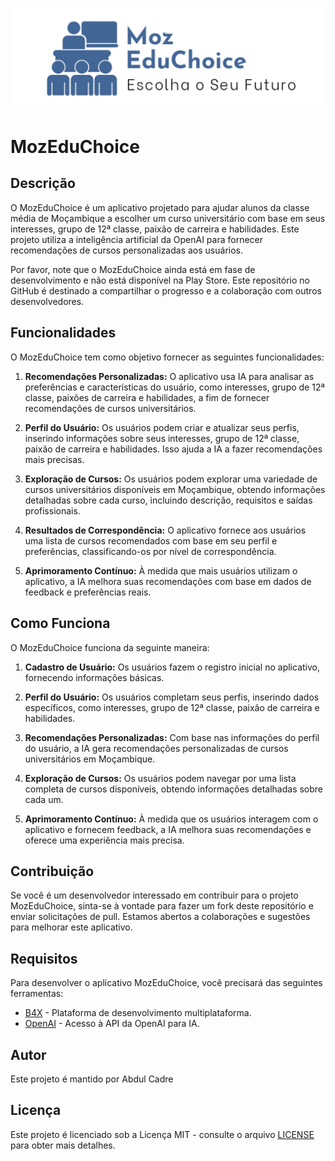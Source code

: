 ![MozEduChoice Logo](IMG_20231014_114719.jpg)



# MozEduChoice

## Descrição

O MozEduChoice é um aplicativo projetado para ajudar alunos da classe média de Moçambique a escolher um curso universitário com base em seus interesses, grupo de 12ª classe, paixão de carreira e habilidades. Este projeto utiliza a inteligência artificial da OpenAI para fornecer recomendações de cursos personalizadas aos usuários.

Por favor, note que o MozEduChoice ainda está em fase de desenvolvimento e não está disponível na Play Store. Este repositório no GitHub é destinado a compartilhar o progresso e a colaboração com outros desenvolvedores.

## Funcionalidades

O MozEduChoice tem como objetivo fornecer as seguintes funcionalidades:

1. **Recomendações Personalizadas:** O aplicativo usa IA para analisar as preferências e características do usuário, como interesses, grupo de 12ª classe, paixões de carreira e habilidades, a fim de fornecer recomendações de cursos universitários.

2. **Perfil do Usuário:** Os usuários podem criar e atualizar seus perfis, inserindo informações sobre seus interesses, grupo de 12ª classe, paixão de carreira e habilidades. Isso ajuda a IA a fazer recomendações mais precisas.

3. **Exploração de Cursos:** Os usuários podem explorar uma variedade de cursos universitários disponíveis em Moçambique, obtendo informações detalhadas sobre cada curso, incluindo descrição, requisitos e saídas profissionais.

4. **Resultados de Correspondência:** O aplicativo fornece aos usuários uma lista de cursos recomendados com base em seu perfil e preferências, classificando-os por nível de correspondência.

5. **Aprimoramento Contínuo:** À medida que mais usuários utilizam o aplicativo, a IA melhora suas recomendações com base em dados de feedback e preferências reais.

## Como Funciona

O MozEduChoice funciona da seguinte maneira:

1. **Cadastro de Usuário:** Os usuários fazem o registro inicial no aplicativo, fornecendo informações básicas.

2. **Perfil do Usuário:** Os usuários completam seus perfis, inserindo dados específicos, como interesses, grupo de 12ª classe, paixão de carreira e habilidades.

3. **Recomendações Personalizadas:** Com base nas informações do perfil do usuário, a IA gera recomendações personalizadas de cursos universitários em Moçambique.

4. **Exploração de Cursos:** Os usuários podem navegar por uma lista completa de cursos disponíveis, obtendo informações detalhadas sobre cada um.

5. **Aprimoramento Contínuo:** À medida que os usuários interagem com o aplicativo e fornecem feedback, a IA melhora suas recomendações e oferece uma experiência mais precisa.

## Contribuição

Se você é um desenvolvedor interessado em contribuir para o projeto MozEduChoice, sinta-se à vontade para fazer um fork deste repositório e enviar solicitações de pull. Estamos abertos a colaborações e sugestões para melhorar este aplicativo.

## Requisitos

Para desenvolver o aplicativo MozEduChoice, você precisará das seguintes ferramentas:

- [B4X](https://www.b4x.com/) - Plataforma de desenvolvimento multiplataforma.
- [OpenAI](https://beta.openai.com/signup/) - Acesso à API da OpenAI para IA.

## Autor

Este projeto é mantido por Abdul Cadre
## Licença

Este projeto é licenciado sob a Licença MIT - consulte o arquivo [LICENSE](LICENSE) para obter mais detalhes.

